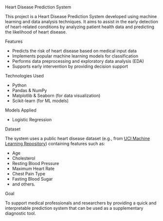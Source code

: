 Heart Disease Prediction System

This project is a Heart Disease Prediction System developed using machine learning and data analysis techniques. It aims to assist in the early detection of heart-related conditions by analyzing patient health data and predicting the likelihood of heart disease.

Features

- Predicts the risk of heart disease based on medical input data
- Implements popular machine learning models for classification
- Performs data preprocessing and exploratory data analysis (EDA)
- Supports early intervention by providing decision support

Technologies Used

- Python
- Pandas & NumPy
- Matplotlib & Seaborn (for data visualization)
- Scikit-learn (for ML models)

Models Applied

- Logistic Regression

Dataset

The system uses a public heart disease dataset (e.g., from [UCI Machine Learning Repository](https://archive.ics.uci.edu/ml/datasets/heart+Disease)) containing features such as:

- Age
- Cholesterol
- Resting Blood Pressure
- Maximum Heart Rate
- Chest Pain Type
- Fasting Blood Sugar
- and others.
  
Goal

To support medical professionals and researchers by providing a quick and interpretable prediction system that can be used as a supplementary diagnostic tool.


